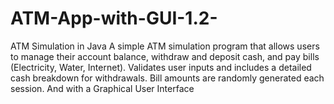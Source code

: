# ATM-App-with-GUI-1.2-
ATM Simulation in Java  A simple ATM simulation program that allows users to manage their account balance, withdraw and deposit cash, and pay bills (Electricity, Water, Internet). Validates user inputs and includes a detailed cash breakdown for withdrawals. Bill amounts are randomly generated each session. And with a Graphical User Interface
